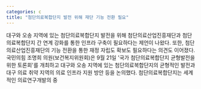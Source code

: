 ```yaml
---
categories: c
title: "첨단의료복합단지 발전 위해 재단 기능 전환 필요"
---
```

대구와 오송 지역에 있는 첨단의료복합단지 발전을 위해 첨단의료산업진흥재단과 첨단의료복합단지 간 연계 강화를 통한 인프라 구축이 필요하다는 제언이 나왔다. 또한, 첨단의료산업진흥재단의 기능 전환을 통한 재정 자립도 확보도 필요하다는 의견도 이어졌다.국민의힘 조명희 의원(보건복지위원회)은 9월 21일 &#39;국가 첨단의료복합단지 균형발전을 위한 토론회&#39;를 개최하고 대구와 오송 지역에 있는 첨단의료복합단지의 균형적인 발전과 대구 의료 취약 지역의 의료 인프라 지원 방안 등을 논의했다. 첨단의료복합단지는 세계적인 의료연구개발의 중